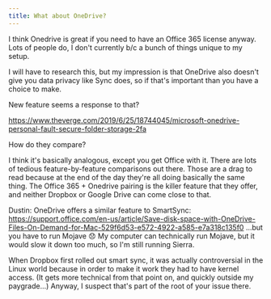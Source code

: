 ```yaml
---
title: What about OneDrive?
---
```


<!-- TODO: 
	- compare OneDrive to Sync?
	- Explain use cases where it makes more sense, and why it doesn't for me
	- Maybe a cost comparison?
 -->

<!--
Notes on Sync privacy:
	https://www.sync.com/blog/your-privacy-matters/
	https://www.sync.com/blog/why-privacy-matters-when-choosing-cloud-storage/
	https://www.sync.com/your-privacy
	https://www.sync.com/pdf/sync-privacy.pdf
-->

<!-- 
Notes on Microsoft privacy:
	https://www.microsoft.com/en-us/servicesagreement/
	https://privacy.microsoft.com/en-US/
-->

I think Onedrive is great if you need to have an Office 365 license anyway. Lots of people do, I don't currently b/c a bunch of things unique to my setup.

I will have to research this, but my impression is that OneDrive also doesn't give you data privacy like Sync does, so if that's important than you have a choice to make.

New feature seems a response to that?

https://www.theverge.com/2019/6/25/18744045/microsoft-onedrive-personal-fault-secure-folder-storage-2fa

How do they compare?

I think it's basically analogous, except you get Office with it. There are lots of tedious feature-by-feature comparisons out there. Those are a drag to read because at the end of the day they're all doing basically the same thing. The Office 365 + Onedrive pairing is the killer feature that they offer, and neither Dropbox or Google Drive can come close to that.

Dustin:
OneDrive offers a similar feature to SmartSync: https://support.office.com/en-us/article/Save-disk-space-with-OneDrive-Files-On-Demand-for-Mac-529f6d53-e572-4922-a585-e7a318c135f0
...but you have to run Mojave 😞 My computer can technically run Mojave, but it would slow it down too much, so I'm still running Sierra.

When Dropbox first rolled out smart sync, it was actually controversial in the Linux world because in order to make it work they had to have kernel access. (It gets more technical from that point on, and quickly outside my paygrade...)
Anyway, I suspect that's part of the root of your issue there.